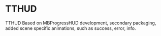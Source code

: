 # TTHUD
TTHUD  Based on MBProgressHUD development, secondary packaging, added scene specific animations, such as success, error, info.
